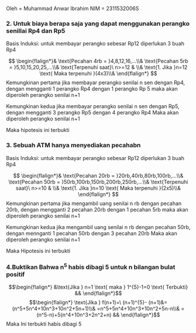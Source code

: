 Oleh = Muhammad Anwar Ibrahim
NIM  = 2311532006S
### 2. Untuk biaya berapa saja yang dapat menggunakan perangko senillai Rp4 dan Rp5


Basis Induksi: untuk membayar perangko sebesar Rp12 diperlukan 3 buah Rp4

$$
\begin{flalign*}&
\text{Pecahan 4rb = }4,8,12,16,...\\&
\text{Pecahan 5rb = }5,10,15,20,25,...\\&
\text{Terpenuhi saat}\ n>=12 &  \\&
\text{1. Jika }n=12 \text{ Maka terpenuhi }(4x3)\\&
\end{flalign*}
$$
Kemungkinan pertama jika membayar perangko senilai n sen dengan Rp4, dengan mengganti 1 perangko Rp4 dengan 1 perangko Rp 5 maka akan diperoleh perangko senilai n+1

Kemungkinan kedua jika membayar perangko senilai n sen dengan Rp5, dengan mengganti 3 perangko Rp5 dengan 4 perangko Rp4 Maka akan diperoleh perangko senilai n+1

Maka hipotesis ini terbukti

### 3. Sebuah ATM hanya menyediakan pecahabn


Basis Induksi: untuk membayar perangko sebesar Rp12 diperlukan 3 buah Rp4

$$
\begin{flalign*}&
\text{Pecahan 20rb = }20rb,40rb,80rb,100rb,...\\&
\text{Pecahan 50rb = }50rb,100rb,150rb,200rb,250rb,...\\&
\text{Terpenuhi saat}\ n>=10 &  \\&
\text{1. Jika }n=10 \text{ Maka terpenuhi }(2x5)\\&
\end{flalign*}
$$
Kemungkinan pertama jika mengambil uang senilai n rb dengan pecahan 20rb, dengan mengganti 2 pecahan 20rb dengan 1 pecahan 5rb maka akan diperoleh perangko senilai n+1

Kemungkinan kedua jika mengambil uang senilai n rb dengan pecahan 50rb, dengan mennganti 1 pecahan 50rb dengan 3 pecahan 20rb Maka akan diperoleh perangko senilai n+1

Maka Hipotesis ini terbukti
### 4.Buktikan Bahwa n<sup>5</sup> habis dibagi 5 untuk n bilangan bulat positif

$$\begin{flalign*}
&\text{Jika } n=1 \text{ maka } 1^{5}-1=0 \text{ Terbukti}
&&
\end{flalign*}$$
$$\begin{flalign*}
\text{Jika } f(n+1)=\ (n+1)^{5}- (n+1)&=(n^5+5n^4+10n^3+10n^2+5n+1)\\&
=n^5+5n^4+10n^3+10n^2+5n-n\\&
=(n^5-n)+5(n^4+10n^3+2n^2+n)
&&
\end{flalign*}$$
Maka Ini terbukti habis dibagi 5

